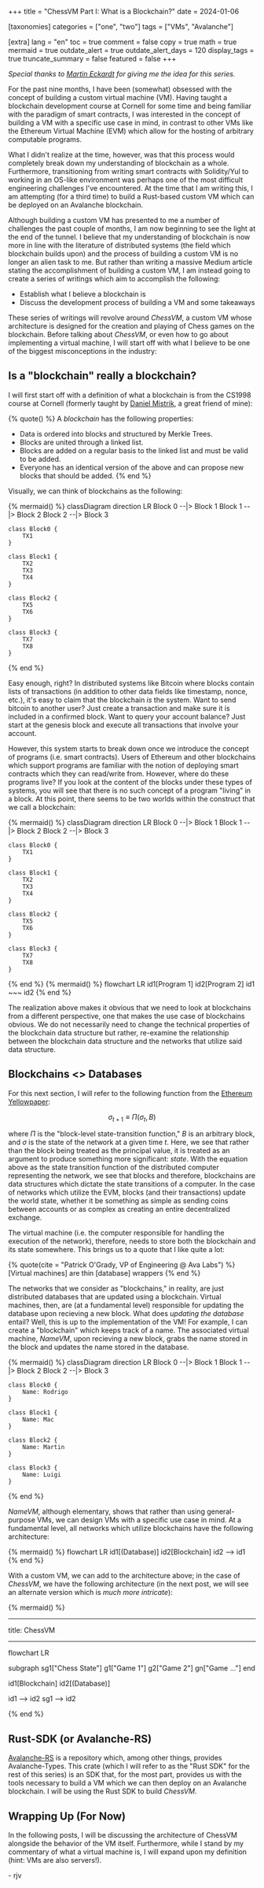 +++
title = "ChessVM Part I: What is a Blockchain?"
date = 2024-01-06

[taxonomies]
categories = ["one", "two"]
tags = ["VMs", "Avalanche"]

[extra]
lang = "en"
toc = true
comment = false
copy = true
math = true
mermaid = true
outdate_alert = true
outdate_alert_days = 120
display_tags = true
truncate_summary = false
featured = false
+++

_Special thanks to [Martin Eckardt](https://x.com/martin_eckardt?s=20) for giving me the idea for this series._

For the past nine months, I have been (somewhat) obsessed with the concept of
building a custom virtual machine (VM). Having taught a blockchain development
course at Cornell for some time and being familiar with the paradigm of smart
contracts, I was interested in the concept of building a VM with a specific use
case in mind, in contrast to other VMs like the Ethereum Virtual Machine (EVM)
which allow for the hosting of arbitrary computable programs.

What I didn't realize at the time, however, was that this process would
completely break down my understanding of blockchain as a whole. Furthermore,
transitioning from writing smart contracts with Solidity/Yul to working in an OS-like
environment was perhaps one of the most difficult engineering challenges I've
encountered. At the time that I am writing this, I am attempting (for a third
time) to build a Rust-based custom VM which can be deployed on an Avalanche
blockchain.

Although building a custom VM has presented to me a number of challenges the
past couple of months, I am now beginning to see the light at the end of the
tunnel. I believe that my understanding of blockchain is now more in line with
the literature of distributed systems (the field which blockchain builds upon)
and the process of building a custom VM is no longer an alien task to me. But rather than writing a massive Medium
article stating the accomplishment of building a custom VM, I am instead going
to create a series of writings which aim to accomplish the following:

-   Establish what I believe a blockchain is
-   Discuss the development process of building a VM and some takeaways

These series of writings will revolve around _ChessVM_, a custom VM whose
architecture is designed for the creation and playing of Chess games on the
blockchain. Before talking about _ChessVM_, or even how to go about implementing
a virtual machine, I will start off with what I believe to be one of the biggest
misconceptions in the industry:

## Is a "blockchain" really a blockchain?

I will first start off with a definition of what a blockchain is from the CS1998
course at Cornell (formerly taught by [Daniel Mistrik](https://x.com/DanielMistrik?s=20), a great friend of mine):

{% quote() %}
A _blockchain_ has the following properties:

-   Data is ordered into blocks and structured by Merkle Trees.
-   Blocks are united through a linked list.
-   Blocks are added on a regular basis to the linked list and must be valid to be added.
-   Everyone has an identical version of the above and can propose new blocks that should be added.
    {% end %}

Visually, we can think of blockchains as the following:

{% mermaid() %}
classDiagram
direction LR
Block 0 --|> Block 1
Block 1 --|> Block 2
Block 2 --|> Block 3

    class Block0 {
        TX1
    }

    class Block1 {
        TX2
        TX3
        TX4
    }

    class Block2 {
        TX5
        TX6
    }

    class Block3 {
        TX7
        TX8
    }

{% end %}

Easy enough, right? In distributed systems like Bitcoin where blocks contain
lists of transactions (in addition to other data fields like timestamp, nonce,
etc.), it's easy to claim that the blockchain _is_ the system. Want to send
bitcoin to another user? Just create a transaction and make sure it is included
in a confirmed block. Want to query your account balance? Just start at the
genesis block and execute all transactions that involve your account.

However, this system starts to break
down once we introduce the concept of programs (i.e. smart contracts). Users of
Ethereum and other blockchains which support programs are familiar with the notion of
deploying smart contracts which they can read/write from. However, where do
these programs live? If you look at the content of the blocks under these types
of systems, you will see that there is no such concept of a program "living" in
a block. At this point, there seems to be two worlds within the
construct that we call a blockchain:

{% mermaid() %}
classDiagram
direction LR
Block 0 --|> Block 1
Block 1 --|> Block 2
Block 2 --|> Block 3

    class Block0 {
        TX1
    }

    class Block1 {
        TX2
        TX3
        TX4
    }

    class Block2 {
        TX5
        TX6
    }

    class Block3 {
        TX7
        TX8
    }

{% end %}
{% mermaid() %}
flowchart LR
id1[Program 1]
id2[Program 2]
id1 ~~~ id2
{% end %}

The realization above makes it obvious that we need to look at blockchains from
a different perspective, one that makes the use case of blockchains
obvious. We do not necessarily need to change the technical properties of the
blockchain data structure but rather, re-examine the relationship between the
blockchain data structure and the networks that utilize said data structure.

## Blockchains <> Databases

For this next section, I will refer to the following function from the [Ethereum Yellowpaper](https://ethereum.github.io/yellowpaper/paper.pdf):

$$
\sigma_{t + 1} \equiv \Pi(\sigma_t, B)
$$

where $\Pi$ is the "block-level state-transition function," $B$ is an
arbitrary block, and $\sigma$ is the state of the network at a given time $t$.
Here, we see that rather than the block being treated as the principal value, it
is treated as an argument to produce something more significant: _state_. With
the equation above as the state transition function of the distributed
computer representing the network, we see that blocks and therefore, blockchains are data structures which dictate the state transitions
of a computer. In the case of networks which utilize the EVM, blocks (and their
transactions) update the world state, whether it be something as simple as
sending coins between accounts or as complex as creating an entire
decentralized exchange.

The virtual machine (i.e. the computer responsible for handling the execution of
the network), therefore, needs to
store both the blockchain and its state somewhere. This brings us to a
quote that I like quite a lot:

{% quote(cite = "Patrick O'Grady, VP of Engineering @ Ava Labs") %}
[Virtual machines] are thin [database] wrappers
{% end %}

The networks that we consider as "blockchains," in reality, are just distributed
databases that are updated using a blockchain. Virtual machines, then, are (at a
fundamental level) responsible for updating the database upon recieving a new
block. What does _updating the database_ entail? Well, this is up to the
implementation of the VM! For example, I can create a "blockchain" which keeps
track of a name. The associated virtual machine, _NameVM_, upon recieving a new
block, grabs the name stored in the block and updates the name stored in the
database.

{% mermaid() %}
classDiagram
direction LR
Block 0 --|> Block 1
Block 1 --|> Block 2
Block 2 --|> Block 3

    class Block0 {
        Name: Rodrigo
    }

    class Block1 {
        Name: Mac
    }

    class Block2 {
        Name: Martin
    }

    class Block3 {
        Name: Luigi
    }

{% end %}

_NameVM_, although elementary, shows that rather than using general-purpose VMs,
we can design VMs with a specific use case in mind. At a fundamental level, all
networks which utilize blockchains have the following architecture:

{% mermaid() %}
flowchart LR
id1[(Database)]
id2[Blockchain]
id2 --> id1
{% end %}

With a custom VM, we can add to the architecture above; in the case of
_ChessVM_, we have the following architecture (in the next post, we will see an
alternate version which is _much more intricate_):

{% mermaid() %}

---

title: ChessVM

---

flowchart LR

subgraph sg1["Chess State"]
g1["Game 1"]
g2["Game 2"]
gn["Game ..."]
end

id1[Blockchain]
id2[(Database)]

id1 --> id2
sg1 --> id2

{% end %}

## Rust-SDK (or Avalanche-RS)

[Avalanche-RS](https://github.com/ava-labs/avalanche-rs) is a repository which,
among other things, provides Avalanche-Types. This crate (which I will refer to
as the "Rust SDK" for the rest of this series) is an SDK that, for the most
part, provides us with the tools necessary to build a VM which we can then
deploy on an Avalanche blockchain. I will be using the Rust SDK to build _ChessVM_.

## Wrapping Up (For Now)

In the following posts, I will be discussing the architecture of ChessVM
alongside the behavior of the VM itself. Furthermore, while I stand by my
commentary of what a virtual machine is, I will expand upon my definition (hint:
VMs are also servers!).

\- rjv
